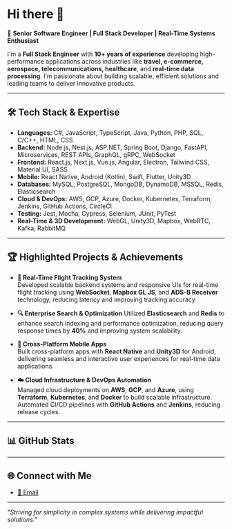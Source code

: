 # Hi there 👋

🚀 **Senior Software Engineer | Full Stack Developer | Real-Time Systems Enthusiast**

I'm a **Full Stack Engineer** with **10+ years of experience** developing high-performance applications across industries like **travel, e-commerce, aerospace, telecommunications, healthcare**, and **real-time data processing**. I’m passionate about building scalable, efficient solutions and leading teams to deliver innovative products.

---

## 🛠️ **Tech Stack & Expertise**

- **Languages:** C#, JavaScript, TypeScript, Java, Python, PHP, SQL, C/C++, HTML, CSS  
- **Backend:** Node.js, Nest.js, ASP.NET, Spring Boot, Django, FastAPI, Microservices, REST APIs, GraphQL, gRPC, WebSocket  
- **Frontend:** React.js, Next.js, Vue.js, Angular, Electron, Tailwind CSS, Material UI, SASS  
- **Mobile:** React Native, Android (Kotlin), Swift, Flutter, Unity3D  
- **Databases:** MySQL, PostgreSQL, MongoDB, DynamoDB, MSSQL, Redis, Elasticsearch  
- **Cloud & DevOps:** AWS, GCP, Azure, Docker, Kubernetes, Terraform, Jenkins, GitHub Actions, CircleCI  
- **Testing:** Jest, Mocha, Cypress, Selenium, JUnit, PyTest  
- **Real-Time & 3D Development:** WebGL, Unity3D, Mapbox, WebRTC, Kafka, RabbitMQ  

---

## 🏆 **Highlighted Projects & Achievements**

- **📡 Real-Time Flight Tracking System**  
  Developed scalable backend systems and responsive UIs for real-time flight tracking using **WebSocket**, **Mapbox GL JS**, and **ADS-B Receiver** technology, reducing latency and improving tracking accuracy.

- **🔍 Enterprise Search & Optimization**
  Utilized **Elasticsearch** and **Redis** to enhance search indexing and performance optimization, reducing query response times by **40%** and improving system scalability.

- **📱 Cross-Platform Mobile Apps**  
  Built cross-platform apps with **React Native** and **Unity3D** for Android, delivering seamless and interactive user experiences for real-time data applications.

- **☁️ Cloud Infrastructure & DevOps Automation**  
  Managed cloud deployments on **AWS**, **GCP**, and **Azure**, using **Terraform**, **Kubernetes**, and **Docker** to build scalable infrastructure. Automated CI/CD pipelines with **GitHub Actions** and **Jenkins**, reducing release cycles.

---

## 📊 **GitHub Stats**

---

## 🌐 **Connect with Me**

- [📧 Email](mailto:junio475869@gmail.com)  

---

*"Striving for simplicity in complex systems while delivering impactful solutions."*
